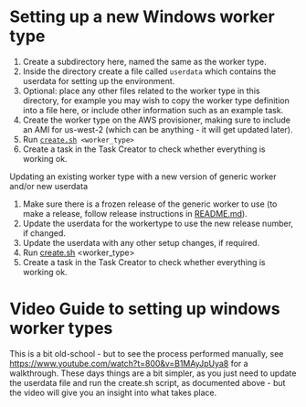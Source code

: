 Setting up a new Windows worker type
====================================

1. Create a subdirectory here, named the same as the worker type.
2. Inside the directory create a file called `userdata` which contains the userdata for setting up the environment.
3. Optional: place any other files related to the worker type in this directory, for example you may wish to copy the worker type definition into a file here, or include other information such as an example task.
4. Create the worker type on the AWS provisioner, making sure to include an AMI for us-west-2 (which can be anything - it will get updated later).
5. Run [`create.sh`](https://github.com/taskcluster/generic-worker/blob/master/worker_types/create.sh)` <worker_type>`
6. Create a task in the Task Creator to check whether everything is working ok.

Updating an existing worker type with a new version of generic worker and/or new userdata

1. Make sure there is a frozen release of the generic worker to use (to make a release, follow release instructions in [README.md](https://github.com/taskcluster/generic-worker/blob/master/README.md)).
2. Update the userdata for the workertype to use the new release number, if changed.
3. Update the userdata with any other setup changes, if required.
4. Run [create.sh](https://github.com/taskcluster/generic-worker/blob/master/worker_types/create.sh) <worker_type>
5. Create a task in the Task Creator to check whether everything is working ok.

Video Guide to setting up windows worker types
==============================================

This is a bit old-school - but to see the process performed manually, see
https://www.youtube.com/watch?t=800&v=B1MAyJpUya8 for a walkthrough. These days
things are a bit simpler, as you just need to update the userdata file and run
the create.sh script, as documented above - but the video will give you an
insight into what takes place.
